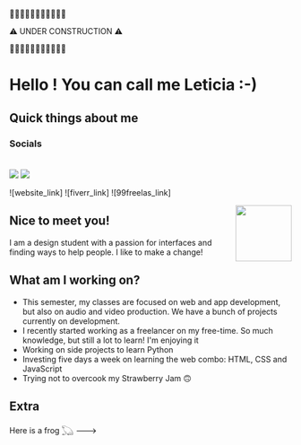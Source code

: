 🚧🚧🚧🚧🚧🚧🚧🚧🚧🚧🚧

⚠️ UNDER CONSTRUCTION ⚠️

🚧🚧🚧🚧🚧🚧🚧🚧🚧🚧🚧

 # **Hello ! You can call me Leticia :-)**
 
 ## **Quick things about me**
 
### **Socials** <br><br>
<a href="site linkedin"><img src="https://img.shields.io/badge/LinkedIn-0077B5?style=for-the-badge&logo=linkedin&logoColor=white"></a>
<a href="https://www.behance.net/leticiacs-design"><img src="https://img.shields.io/badge/-Behance-blue?style=for-the-badge&logo=behance&logoColor=white"></a> 

![website_link]
![fiverr_link]
![99freelas_link]

<img align="right" width="100" height="100" src="https://i.pinimg.com/originals/05/85/c4/0585c4293586457719e5b769bb0e84f1.jpg">

## **Nice to meet you!**

I am a design student with a passion for interfaces and finding ways to help people. I like to make a change!

## **What am I working on?**

  - This semester, my classes are focused on web and app development, but also on audio and video production. We have a bunch of projects currently on development.
  - I recently started working as a freelancer on my free-time. So much knowledge, but still a lot to learn! I'm enjoying it
  - Working on side projects to learn Python
  - Investing five days a week on learning the web combo: HTML, CSS and JavaScript
  - Trying not to overcook my Strawberry Jam 🙃

## **Extra**

Here is a frog 𓆏 --->

 


<!---
m00n-sh/m00n-sh is a ✨ special ✨ repository because its `README.md` (this file) appears on your GitHub profile.
You can click the Preview link to take a look at your changes.
--->
